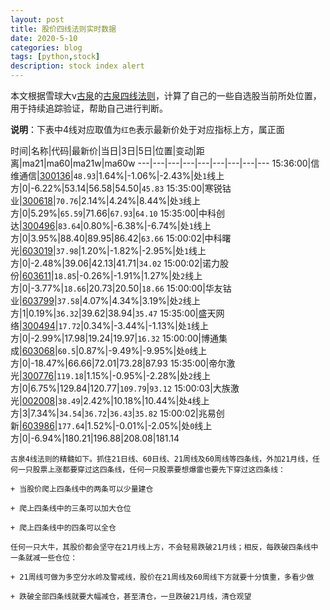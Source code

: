```yaml
---
layout: post
title: 股价四线法则实时数据
date: 2020-5-10
categories: blog
tags: [python,stock]
description: stock index alert
---
```



本文根据雪球大v[古泉](https://xueqiu.com/u/7148646888)的[古泉四线法则](https://xueqiu.com/7148646888/130498192)，计算了自己的一些自选股当前所处位置，用于持续追踪验证，帮助自己进行判断。

**说明**：下表中4线对应取值为`红色`表示最新价处于对应指标上方，属正面

时间|名称|代码|最新价|当日|3日|5日|位置|变动|距离|ma21|ma60|ma21w|ma60w
---|---|---|---|---|---|---|---|---
15:36:00|信维通信|[300136](https://xueqiu.com/S/SZ300136)|`48.93`|1.64%|-1.06%|-2.43%|处`1`线上方|0|-6.22%|53.14|56.58|54.50|`45.83`
15:35:00|寒锐钴业|[300618](https://xueqiu.com/S/SZ300618)|`70.76`|2.14%|4.24%|8.44%|处`3`线上方|0|5.29%|`65.59`|71.66|`67.93`|`64.10`
15:35:00|中科创达|[300496](https://xueqiu.com/S/SZ300496)|`83.64`|0.80%|-6.38%|-6.74%|处`1`线上方|0|3.95%|88.40|89.95|86.42|`63.66`
15:00:02|中科曙光|[603019](https://xueqiu.com/S/SH603019)|`37.98`|1.20%|-1.82%|-2.95%|处`1`线上方|0|-2.48%|39.06|42.13|41.71|`34.02`
15:00:02|诺力股份|[603611](https://xueqiu.com/S/SH603611)|`18.85`|-0.26%|-1.91%|1.27%|处`2`线上方|0|-3.77%|`18.66`|20.73|20.50|`18.66`
15:00:00|华友钴业|[603799](https://xueqiu.com/S/SH603799)|`37.58`|4.07%|4.34%|3.19%|处`2`线上方|1|0.19%|`36.32`|39.62|38.94|`35.47`
15:35:00|盛天网络|[300494](https://xueqiu.com/S/SZ300494)|`17.72`|0.34%|-3.44%|-1.13%|处`1`线上方|0|-2.99%|17.98|19.24|19.97|`16.32`
15:00:00|博通集成|[603068](https://xueqiu.com/S/SH603068)|`60.5`|0.87%|-9.49%|-9.95%|处`0`线上方|0|-18.47%|66.66|72.01|73.28|87.93
15:35:00|帝尔激光|[300776](https://xueqiu.com/S/SZ300776)|`119.18`|1.15%|-0.95%|-2.28%|处`2`线上方|0|6.75%|129.84|120.77|`109.79`|`93.12`
15:00:03|大族激光|[002008](https://xueqiu.com/S/SZ002008)|`38.49`|2.42%|10.18%|10.44%|处`4`线上方|3|7.34%|`34.54`|`36.72`|`36.43`|`35.82`
15:00:02|兆易创新|[603986](https://xueqiu.com/S/SH603986)|`177.64`|1.52%|-0.01%|-2.05%|处`0`线上方|0|-6.94%|180.21|196.88|208.08|181.14

```
古泉4线法则的精髓如下。抓住21日线、60日线、21周线及60周线等四条线，外加21月线，任何一只股票上涨都要穿过这四条线，任何一只股票要想爆雷也要先下穿过这四条线：

+ 当股价爬上四条线中的两条可以少量建仓

+ 爬上四条线中的三条可以加大仓位

+ 爬上四条线中的四条可以全仓

任何一只大牛，其股价都会坚守在21月线上方，不会轻易跌破21月线；相反，每跌破四条线中一条就减一些仓位：

+ 21周线可做为多空分水岭及警戒线，股价在21周线及60周线下方就要十分慎重，多看少做

+ 跌破全部四条线就要大幅减仓，甚至清仓，一旦跌破21月线，清仓观望
```